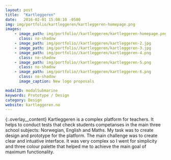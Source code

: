 ```yaml
---
layout: post
title:  "Kartleggeren"
date:   2016-02-01 15:08:10 -0500
img: img/portfolio/kartleggeren/kartleggeren-homepage.png
images: 
    - image_path: img/portfolio//kartleggeren/kartleggeren-homepage.png
      class: no-shadow
    - image_path: img/portfolio//kartleggeren/kartleggeren-2.jpg
    - image_path: img/portfolio//kartleggeren/kartleggeren-3.jpg
    - image_path: img/portfolio//kartleggeren/kartleggeren-4.png
      class: no-shadow
    - image_path: img/portfolio//kartleggeren/kartleggeren-5.png
      class: no-shadow
    - image_path: img/portfolio//kartleggeren/kartleggeren-6.png
      class: no-shadow
      image_caption: New logo proposals

modalID: modalSubmarine
keywords: Prototype / Design
category: Design
website: kartleggeren.no
---
```

{:.overlay__content}
Kartleggeren is a complex platform for teachers. It helps to conduct tests that check students competanses in the main three school subjects: Norwegian, English and Maths. My task was to create design and prototype for the platform. The main challenge was to create clear and intuative interface. It was very complex so I went for simplicity and three colour palette that helped me to achieve the main goal of maximum functionality.

<!-- 
Kartleggeren to platforma, dzięki której nauczyciele mogą sprawdzić kompetencje swoich uczniów z trzech podstawowych przedmiotów: norweskiego, angielskiego i matemetyki. Moim zadaniem było zaprojektowanie i zaprototypowanie działania platformy, a głównym wyzwaniem było stworzenie przejrzystego i intuicyjnego w użyciu skomplikowanego interface'u. Zdecydowałem się na prostą paletę trzech kolorów, która pomogła w osiągnięciu maksymalnej funkcjonalości.
 -->